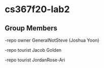 # cs367f20-lab2
## Group Members
-repo owner GeneralNotSteve (Joshua Yoon)

-repo tourist Jacob Golden

-repo tourist JordanRose-Ari

